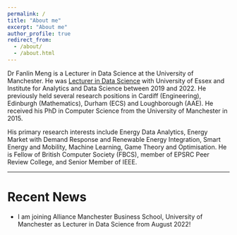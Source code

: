 ```yaml
---
permalink: /
title: "About me"
excerpt: "About me"
author_profile: true
redirect_from: 
  - /about/
  - /about.html
---
```


Dr Fanlin Meng is a Lecturer in Data Science at the University of Manchester. He was [Lecturer in Data Science](https://www.essex.ac.uk/people/mengf31605/fanlin-meng) with University of Essex and Institute for Analytics and Data Science between 2019 and 2022. He previously held several research positions in Cardiff (Engineering), Edinburgh (Mathematics), Durham (ECS) and Loughborough (AAE). He received his PhD in Computer Science from the University of Manchester in 2015. 

His primary research interests include Energy Data Analytics, Energy Market with Demand Response and Renewable Energy Integration, Smart Energy and Mobility,  Machine Learning, Game Theory and Optimisation. He is Fellow of British Computer Society (FBCS), member of EPSRC Peer Review College, and Senior Member of IEEE. 

---

Recent News
===

* I am joining Alliance Manchester Business School, University of Manchester as Lecturer in Data Science from August 2022! 
